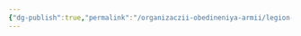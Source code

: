 ```yaml
---
{"dg-publish":true,"permalink":"/organizaczii-obedineniya-armii/legion-miriada/","dgPassFrontmatter":true}
---
```


